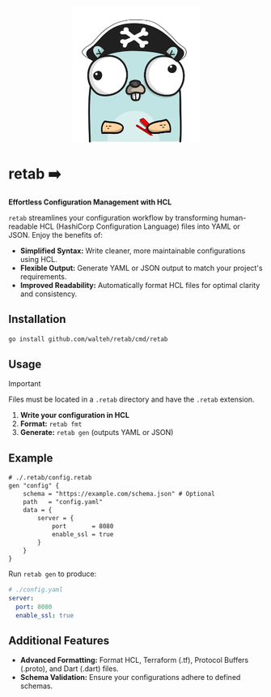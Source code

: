 <p align="center">
<img src="./img/gopher.png" width="250" >
</p>

# retab ➡️

**Effortless Configuration Management with HCL**

`retab` streamlines your configuration workflow by transforming human-readable HCL (HashiCorp Configuration Language) files into YAML or JSON.  Enjoy the benefits of:

* **Simplified Syntax:** Write cleaner, more maintainable configurations using HCL.
* **Flexible Output:** Generate YAML or JSON output to match your project's requirements.
* **Improved Readability:**  Automatically format HCL files for optimal clarity and consistency.

## Installation

```bash
go install github.com/walteh/retab/cmd/retab
```

## Usage

> [!IMPORTANT]
> Files must be located in a `.retab` directory and have the `.retab` extension.

1. **Write your configuration in HCL**
2. **Format:** `retab fmt`
3. **Generate:** `retab gen` (outputs YAML or JSON)

## Example

```hcl
# ./.retab/config.retab
gen "config" {
	schema = "https://example.com/schema.json" # Optional
	path   = "config.yaml"
	data = {
		server = {
			port       = 8080
			enable_ssl = true
		}
	}
}
```

Run `retab gen` to produce:

```yaml
# ./config.yaml
server:
  port: 8080
  enable_ssl: true
```

## Additional Features

* **Advanced Formatting:** Format HCL, Terraform (.tf), Protocol Buffers (.proto), and Dart (.dart) files.
* **Schema Validation:** Ensure your configurations adhere to defined schemas.

